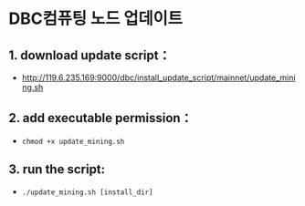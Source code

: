 # DBC컴퓨팅 노드 업데이트

## 1. download update script：

- http://119.6.235.169:9000/dbc/install_update_script/mainnet/update_mining.sh

## 2. add executable permission：

- `chmod +x update_mining.sh`

## 3. run the script:

- `./update_mining.sh [install_dir]`
